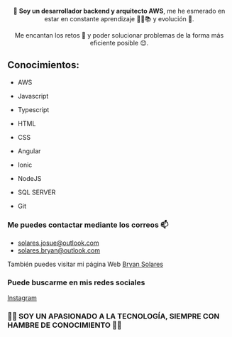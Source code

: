 <!--<p align="center" width="300">
   <img align="center" width="200" src="" />
   <h3 align="center">👋 Hola mi nombre es Bryan Solares 👋</h3>
</p>-->

<p align="center"> 👀 <strong>Soy un desarrollador backend y arquitecto AWS</strong>, me he esmerado en estar en constante aprendizaje 🧑‍💻📚 y evolución 👣. </p>
<p align="center"> Me encantan los retos 🥳 y poder solucionar problemas de la forma más eficiente posible 😊. </p>

## Conocimientos:
 * AWS
 * Javascript
 * Typescript
 * HTML
 * CSS
 
 * Angular
 * Ionic
 
 * NodeJS
 * SQL SERVER
 * Git
   
### Me puedes contactar mediante los correos 📫
  - solares.josue@outlook.com 
  - solares.bryan@outlook.com
 
También puedes visitar mi página Web [Bryan Solares](https://bryan-solares.com)

### Puede buscarme en mis redes sociales
[Instagram](https://instagram.com/solares.josue.25)

### 🚀😌 SOY UN APASIONADO A LA TECNOLOGÍA, SIEMPRE CON HAMBRE DE CONOCIMIENTO 🚀😌

<!---
bryan-solares/bryan-solares is a ✨ special ✨ repository because its `README.md` (this file) appears on your GitHub profile.
You can click the Preview link to take a look at your changes.
--->
